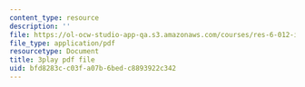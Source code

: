 ```yaml
---
content_type: resource
description: ''
file: https://ol-ocw-studio-app-qa.s3.amazonaws.com/courses/res-6-012-introduction-to-probability-spring-2018/bfd8283cc03fa07b6bedc8893922c342_85le_VkEK5A.pdf
file_type: application/pdf
resourcetype: Document
title: 3play pdf file
uid: bfd8283c-c03f-a07b-6bed-c8893922c342
---
```

